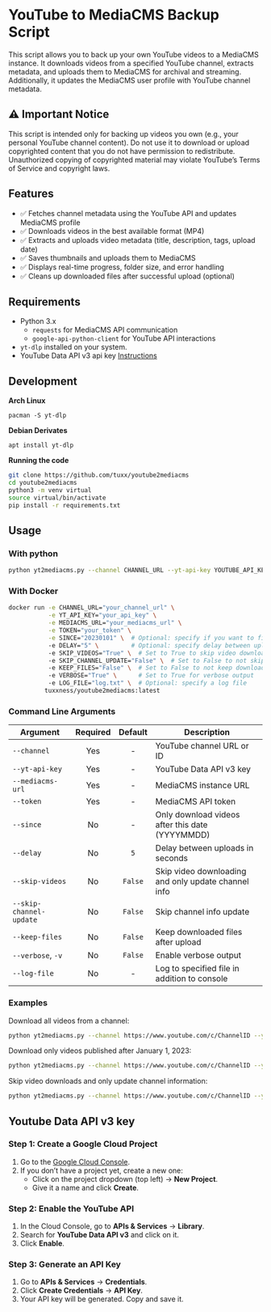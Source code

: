 # YouTube to MediaCMS Backup Script

This script allows you to back up your own YouTube videos to a MediaCMS instance. It downloads videos from a specified YouTube channel, extracts metadata, and uploads them to MediaCMS for archival and streaming. Additionally, it updates the MediaCMS user profile with YouTube channel metadata.

## ⚠️ Important Notice
This script is intended only for backing up videos you own (e.g., your personal YouTube channel content). Do not use it to download or upload copyrighted content that you do not have permission to redistribute. Unauthorized copying of copyrighted material may violate YouTube’s Terms of Service and copyright laws.

## Features
- ✅ Fetches channel metadata using the YouTube API and updates MediaCMS profile
- ✅ Downloads videos in the best available format (MP4)
- ✅ Extracts and uploads video metadata (title, description, tags, upload date)
- ✅ Saves thumbnails and uploads them to MediaCMS
- ✅ Displays real-time progress, folder size, and error handling
- ✅ Cleans up downloaded files after successful upload (optional)

## Requirements
- Python 3.x
  - `requests` for MediaCMS API communication
  - `google-api-python-client` for YouTube API interactions
- `yt-dlp` installed on your system.
- YouTube Data API v3 api key [Instructions](#youtube-data-api-v3-key)


## Development

**Arch Linux**

`pacman -S yt-dlp`

**Debian Derivates**

`apt install yt-dlp`

**Running the code**
```bash
git clone https://github.com/tuxx/youtube2mediacms
cd youtube2mediacms
python3 -m venv virtual
source virtual/bin/activate
pip install -r requirements.txt
```

## Usage

### With python
```bash
python yt2mediacms.py --channel CHANNEL_URL --yt-api-key YOUTUBE_API_KEY --mediacms-url MEDIACMS_URL --token MEDIACMS_API_TOKEN
```

### With Docker
```bash
docker run -e CHANNEL_URL="your_channel_url" \
           -e YT_API_KEY="your_api_key" \
           -e MEDIACMS_URL="your_mediacms_url" \
           -e TOKEN="your_token" \
           -e SINCE="20230101" \  # Optional: specify if you want to filter by date
           -e DELAY="5" \         # Optional: specify delay between uploads
           -e SKIP_VIDEOS="True" \  # Set to True to skip video downloads
           -e SKIP_CHANNEL_UPDATE="False" \  # Set to False to not skip channel update
           -e KEEP_FILES="False" \  # Set to False to not keep downloaded files
           -e VERBOSE="True" \      # Set to True for verbose output
           -e LOG_FILE="log.txt" \  # Optional: specify a log file
          tuxxness/youtube2mediacms:latest 
```

### Command Line Arguments

| Argument | Required | Default | Description |
|----------|:--------:|:-------:|-------------|
| `--channel` | Yes | - | YouTube channel URL or ID |
| `--yt-api-key` | Yes | - | YouTube Data API v3 key |
| `--mediacms-url` | Yes | - | MediaCMS instance URL |
| `--token` | Yes | - | MediaCMS API token |
| `--since` | No | - | Only download videos after this date (YYYYMMDD) |
| `--delay` | No | `5` | Delay between uploads in seconds |
| `--skip-videos` | No | `False` | Skip video downloading and only update channel info |
| `--skip-channel-update` | No | `False` | Skip channel info update |
| `--keep-files` | No | `False` | Keep downloaded files after upload |
| `--verbose`, `-v` | No | `False` | Enable verbose output |
| `--log-file` | No | - | Log to specified file in addition to console |

### Examples

Download all videos from a channel:
```bash
python yt2mediacms.py --channel https://www.youtube.com/c/ChannelID --yt-api-key YOUR_YT_API_KEY --mediacms-url https://your-mediacms.com --token MEDIACMS_API_TOKEN
```

Download only videos published after January 1, 2023:
```bash
python yt2mediacms.py --channel https://www.youtube.com/c/ChannelID --yt-api-key YOUR_YT_API_KEY --mediacms-url https://your-mediacms.com --token MEDIACMS_API_TOKEN --since 20230101
```

Skip video downloads and only update channel information:
```bash
python yt2mediacms.py --channel https://www.youtube.com/c/ChannelID --yt-api-key YOUR_YT_API_KEY --mediacms-url https://your-mediacms.com --token MEDIACMS_API_TOKEN --skip-videos
```

## Youtube Data API v3 key

### Step 1: Create a Google Cloud Project
1. Go to the [Google Cloud Console](https://console.cloud.google.com/).
2. If you don’t have a project yet, create a new one:
     - Click on the project dropdown (top left) → **New Project**.
     - Give it a name and click **Create**.

### Step 2: Enable the YouTube API
1. In the Cloud Console, go to **APIs & Services** → **Library**.
2. Search for **YouTube Data API v3** and click on it.
3. Click **Enable**.

### Step 3: Generate an API Key
1. Go to **APIs & Services** → **Credentials**.
2. Click **Create Credentials** → **API Key**.
3. Your API key will be generated. Copy and save it.
